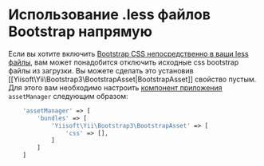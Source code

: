 Использование .less файлов Bootstrap напрямую
===========================================

Если вы хотите включить [Bootstrap CSS непосредственно в ваши less файлы](http://getbootstrap.com/getting-started/#customizing), вам может понадобится отключить исходные css bootstrap файлы из загрузки. Вы можете сделать это установив [[Yiisoft\Yii\Bootstrap3\BootstrapAsset|BootstrapAsset]] свойство пустым. Для этого вам необходимо настроить [компонент приложения](https://github.com/yiisoft/yii2/blob/master/docs/guide/structure-application-components.md) `assetManager` следующим образом:

```php
    'assetManager' => [
        'bundles' => [
            'Yiisoft\Yii\Bootstrap3\BootstrapAsset' => [
                'css' => [],
            ]
        ]
    ]
```

